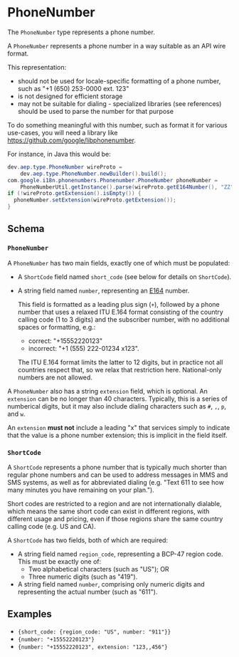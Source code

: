 # PhoneNumber

The `PhoneNumber` type represents a phone number.

A `PhoneNumber` represents a phone number in a way suitable as an API wire
format.

This representation:

- should not be used for locale-specific formatting of a phone number, such as
  "+1 (650) 253-0000 ext. 123"
- is not designed for efficient storage
- may not be suitable for dialing - specialized libraries (see references)
  should be used to parse the number for that purpose

To do something meaningful with this number, such as format it for various
use-cases, you will need a library like
https://github.com/google/libphonenumber.

For instance, in Java this would be:

```java
dev.aep.type.PhoneNumber wireProto =
    dev.aep.type.PhoneNumber.newBuilder().build();
com.google.i18n.phonenumbers.Phonenumber.PhoneNumber phoneNumber =
    PhoneNumberUtil.getInstance().parse(wireProto.getE164Number(), "ZZ");
if (!wireProto.getExtension().isEmpty()) {
  phoneNumber.setExtension(wireProto.getExtension());
}
```

## Schema

### `PhoneNumber`

A `PhoneNumber` has two main fields, exactly one of which must be populated:

- A `ShortCode` field named `short_code` (see below for details on `ShortCode`).
- A string field named `number`, representing an [E164][] number.

  This field is formatted as a leading plus sign (`+`), followed by a phone
  number that uses a relaxed ITU E.164 format consisting of the country calling
  code (1 to 3 digits) and the subscriber number, with no additional spaces or
  formatting, e.g.:

  - correct: "+15552220123"
  - incorrect: "+1 (555) 222-01234 x123".

  The ITU E.164 format limits the latter to 12 digits, but in practice not all
  countries respect that, so we relax that restriction here. National-only
  numbers are not allowed.

A `PhoneNumber` also has a string `extension` field, which is optional. An
`extension` can be no longer than 40 characters. Typically, this is a series of
numberical digits, but it may also include dialing characters such as `#`, `,`,
`p`, and `w`.

An `extension` **must not** include a leading "x" that services simply to
indicate that the value is a phone number extension; this is implicit in the
field itself.

### `ShortCode`

A `ShortCode` represents a phone number that is typically much shorter than
regular phone numbers and can be used to address messages in MMS and SMS
systems, as well as for abbreviated dialing (e.g. "Text 611 to see how many
minutes you have remaining on your plan.").

Short codes are restricted to a region and are not internationally dialable,
which means the same short code can exist in different regions, with different
usage and pricing, even if those regions share the same country calling code
(e.g. US and CA).

A `ShortCode` has two fields, both of which are required:

- A string field named `region_code`, representing a BCP-47 region code. This
  must be exactly one of:
  - Two alphabetical characters (such as "US"); OR
  - Three numeric digits (such as "419").
- A string field named `number`, comprising only numeric digits and representing
  the actual number (such as "611").

## Examples

- `{short_code: {region_code: "US", number: "911"}}`
- `{number: "+15552220123"}`
- `{number: "+15552220123", extension: "123,,456"}`

[E164]: https://en.wikipedia.org/wiki/E.164
